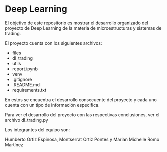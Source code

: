 # Deep Learning
El objetivo de este repositorio es mostrar el desarrollo organizado del proyecto de Deep Learning de la materia de microestructuras y sistemas de trading.

El proyecto cuenta con los siguientes archivos:

- files
- dl_trading
- utils
- report.ipynb
- venv
- .gitignore
- .README.md
- requirements.txt

En estos se encuentra el desarrollo consecuente del proyecto y cada uno cuenta con un tipo de información especifica.

Para ver el desarrollo del proyecto con las respectivas conclusiones, ver el archivo dl_trading.py



Los integrantes del equipo son:

Humberto Ortiz Espinosa, Montserrat Ortiz Pontes y Marian Michelle Romo Martínez
